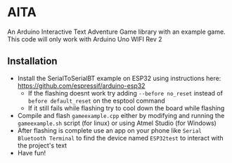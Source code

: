 # AITA
 An Arduino Interactive Text Adventure Game library with an example game.
 This code will only work with Arduino Uno WIFI Rev 2

## Installation
- Install the SerialToSerialBT example on ESP32 using instructions here: https://github.com/espressif/arduino-esp32
  - If the flashing doesnt work try adding ```--before no_reset``` instead of ```before default_reset``` on the esptool command
  - If it still fails while flashing try to cool down the board while flashing
- Compile and flash ```gameexample.cpp``` either by modifying and running the ```gameexample.sh``` script (for linux) or using Atmel Studio (for Windows)
- After flashing is complete use an app on your phone like ```Serial Bluetooth Terminal``` to find the device named ```ESP32test``` to interact with the project's text
- Have fun!
          
